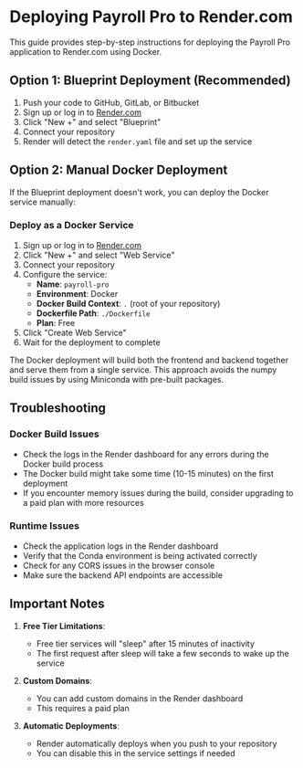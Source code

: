 # Deploying Payroll Pro to Render.com

This guide provides step-by-step instructions for deploying the Payroll Pro application to Render.com using Docker.

## Option 1: Blueprint Deployment (Recommended)

1. Push your code to GitHub, GitLab, or Bitbucket
2. Sign up or log in to [Render.com](https://render.com)
3. Click "New +" and select "Blueprint"
4. Connect your repository
5. Render will detect the `render.yaml` file and set up the service

## Option 2: Manual Docker Deployment

If the Blueprint deployment doesn't work, you can deploy the Docker service manually:

### Deploy as a Docker Service

1. Sign up or log in to [Render.com](https://render.com)
2. Click "New +" and select "Web Service"
3. Connect your repository
4. Configure the service:
   - **Name**: `payroll-pro`
   - **Environment**: Docker
   - **Docker Build Context**: `.` (root of your repository)
   - **Dockerfile Path**: `./Dockerfile`
   - **Plan**: Free
5. Click "Create Web Service"
6. Wait for the deployment to complete

The Docker deployment will build both the frontend and backend together and serve them from a single service. This approach avoids the numpy build issues by using Miniconda with pre-built packages.

## Troubleshooting

### Docker Build Issues

- Check the logs in the Render dashboard for any errors during the Docker build process
- The Docker build might take some time (10-15 minutes) on the first deployment
- If you encounter memory issues during the build, consider upgrading to a paid plan with more resources

### Runtime Issues

- Check the application logs in the Render dashboard
- Verify that the Conda environment is being activated correctly
- Check for any CORS issues in the browser console
- Make sure the backend API endpoints are accessible

## Important Notes

1. **Free Tier Limitations**:
   - Free tier services will "sleep" after 15 minutes of inactivity
   - The first request after sleep will take a few seconds to wake up the service

2. **Custom Domains**:
   - You can add custom domains in the Render dashboard
   - This requires a paid plan

3. **Automatic Deployments**:
   - Render automatically deploys when you push to your repository
   - You can disable this in the service settings if needed
